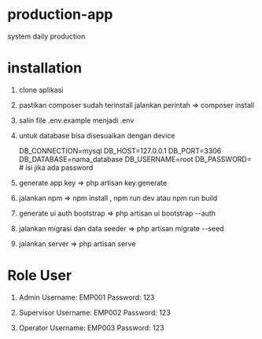 # production-app
system daily production

# installation
1. clone aplikasi
2. pastikan composer sudah terinstall jalankan perintah => composer install
3. salin file .env.example menjadi .env
4. untuk database bisa disesuaikan dengan device
   
   DB_CONNECTION=mysql
   DB_HOST=127.0.0.1
   DB_PORT=3306
   DB_DATABASE=nama_database
   DB_USERNAME=root
   DB_PASSWORD=   # isi jika ada password
   
6. generate app key => php artisan key:generate
7. jalankan npm => npm install , npm run dev atau npm run build
8. generate ui auth bootstrap => php artisan ui bootstrap --auth
9. jalankan migrasi dan data seeder => php artisan migrate --seed
10. jalankan server => php artisan serve


# Role User
1. Admin
    Username: EMP001
    Password: 123
   
3. Supervisor
    Username: EMP002
    Password: 123
   
3. Operator
    Username: EMP003
    Password: 123

